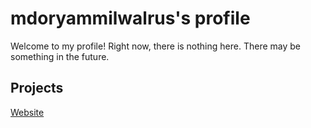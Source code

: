 # mdoryammilwalrus's profile
Welcome to my profile!
Right now, there is nothing here. There may be something in the future.
## Projects
[Website](https://mdoryammilwalrus.github.io)
